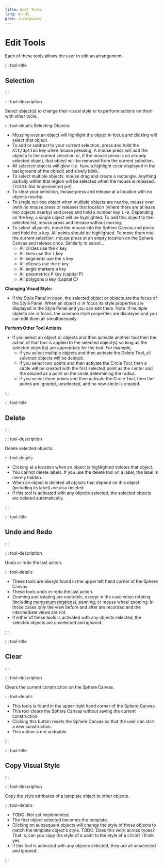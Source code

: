 ```yaml
---
title: Edit Tools
lang: en-US
prev: /userguide/
---
```


# Edit Tools

Each of these tools allows the user to edit an arrangement.

::: tool-title

## Selection <IconBase icon-name="select" />

:::

::: tool-description

Select object(s) to change their visual style or to perform actions on them with other tools.

::: tool-details Selecting Objects:

- Mousing over an object will highlight the object in focus and clicking will select that object.
- To add or subtract to your current selection, press and hold the <kbd>Alt/Option</kbd> key when mouse pressing. A mouse press will add the objects to the current selection or, if the mouse press is on already selected object, that object will be removed from the current selection.
- All selected objects will glow (i.e. have a highlight color displayed in the background of the object) and slowly blink.
- To select multiple objects, mouse drag and create a rectangle. Anything partially within that region will be selected when the mouse is released. (TODO: Not Implemented yet)
- To clear your selection, mouse press and release at a location with no objects nearby.
- To single out one object when multiple objects are nearby, mouse over (with _no_ mouse press or release) that location (where there are at lease two objects nearby) and press and hold a number key <kbd>1-9</kbd>. Depending on the key, a single object will be highlighted. To add this object to the selected list, mouse press and release without moving.
- To select all points, move the mouse into the Sphere Canvas and press and hold the <kbd>p</kbd> key. All points should be highlighted. To move them into the current selection, mouse press at an empty location on the Sphere Canvas and release once. Similarly to select...
  - All circles use the <kbd>c</kbd> key
  - All lines use the <kbd>l</kbd> key
  - All segments use the <kbd>s</kbd> key
  - All ellipses use the <kbd>e</kbd> key
  - All angle markers <kbd>a</kbd> key
  - All parametrics <kbd>P</kbd> key (capital P)
  - All polygons <kbd>O</kbd> key (capital O)

**Changing Visual Style:**

- If the Style Panel in open, the selected object or objects are the focus of the Style Panel. When an object is in focus its style properties are displayed in the Style Panel and you can edit them. Note: if multiple objects are in focus, the common style properties are displayed and you can edit them all simultaneously.

**Perform Other Tool Actions**

- If you select an object or objects and then activate another tool then the action of that tool is applied to the selected object(s) so long as the selected object(s) are appropriate for the tool. For example,
  - if you select multiple objects and then activate the Delete Tool, all selected objects will be deleted.
  - if you select two points and then activate the Circle Tool, then a circle will be created with the first selected point as the center and the second as a point on the circle determining the radius.
  - if you select three points and then activate the Circle Tool, then the points are ignored, unselected, and no new circle is created.

:::

::: tool-title

## Delete <IconBase icon-name="delete" />

:::

::: tool-description

Delete selected objects.

::: tool-details

- Clicking at a location when an object is highlighted deletes that object.
- You cannot delete labels. If you use the delete tool on a label, the label is merely hidden.
- When an object is deleted all objects that depend on this object (including its label) are also deleted.
- If this tool is activated with any objects selected, the selected objects are deleted automatically.

:::

::: tool-title

## Undo <IconBase icon-name="undo" /> and Redo <IconBase icon-name="redo" />

:::

::: tool-description

Undo or redo the last action.

::: tool-details

- These tools are always found in the upper left hand corner of the Sphere Canvas.
- These tools undo or redo the last action.
- Zooming and rotating are undoable, except in the case when rotating (including [momentum rotations](/userguide/titlebar.html#global-settings)), panning, or mouse wheel zooming. In those cases only the view before and after are recorded and the intermediate views are not.
- If either of these tools is activated with any objects selected, the selected objects are unselected and ignored.

:::

::: tool-title

## Clear <IconBase icon-name="clearConstruction" />

:::

::: tool-description

Clears the current construction on the Sphere Canvas.

::: tool-details

- This tools is found in the upper right hand corner of the Sphere Canvas.
- This tool clears the Sphere Canvas without saving the current construction.
- Clicking this button resets the Sphere Canvas so that the user can start a new construction.
- This action is not undoable.

:::

::: tool-title

## Copy Visual Style

:::

::: tool-description

Copy the style attributes of a template object to other objects.

::: tool-details

- TODO: Not yet implemented.
- The first object selected becomes the template.
- Clicking on subsequent objects will change the style of those objects to match the template object's style. TODO: Does this work across types? That is, can you copy the style of a point to the style of a circle? I think yes.
- If this tool is activated with any objects selected, they are all unselected and ignored.

:::
